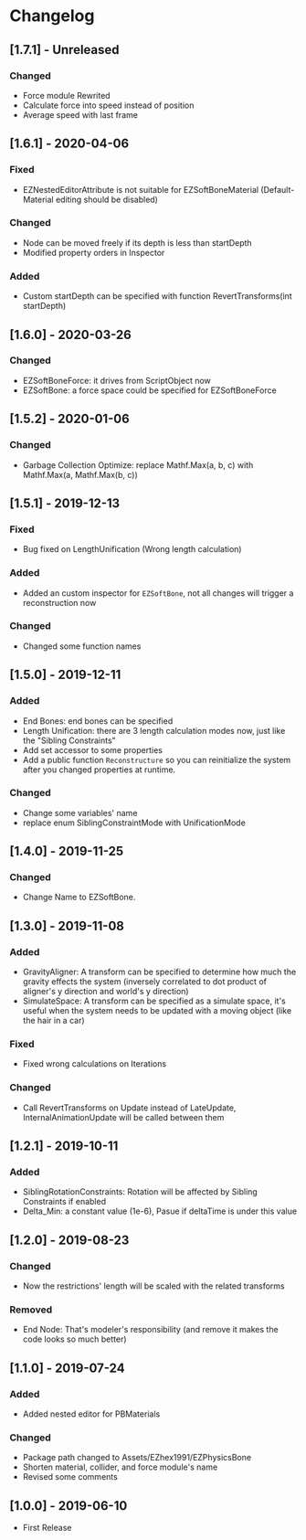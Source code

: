 # Changelog

## [1.7.1] - Unreleased

### Changed

- Force module Rewrited
- Calculate force into speed instead of position
- Average speed with last frame

## [1.6.1] - 2020-04-06

### Fixed

- EZNestedEditorAttribute is not suitable for EZSoftBoneMaterial (Default-Material editing should be disabled)

### Changed

- Node can be moved freely if its depth is less than startDepth
- Modified property orders in Inspector

### Added

- Custom startDepth can be specified with function RevertTransforms(int startDepth)

## [1.6.0] - 2020-03-26

### Changed

- EZSoftBoneForce: it drives from ScriptObject now
- EZSoftBone: a force space could be specified for EZSoftBoneForce

## [1.5.2] - 2020-01-06

### Changed

- Garbage Collection Optimize: replace Mathf.Max(a, b, c) with Mathf.Max(a, Mathf.Max(b, c))

## [1.5.1] - 2019-12-13

### Fixed

- Bug fixed on LengthUnification (Wrong length calculation)

### Added

- Added an custom inspector for `EZSoftBone`, not all changes will trigger a reconstruction now

### Changed

- Changed some function names

## [1.5.0] - 2019-12-11

### Added

- End Bones: end bones can be specified
- Length Unification: there are 3 length calculation modes now, just like the "Sibling Constraints"
- Add set accessor to some properties
- Add a public function `Reconstructure` so you can reinitialize the system after you changed properties at runtime.

### Changed

- Change some variables' name
- replace enum SiblingConstraintMode with UnificationMode

## [1.4.0] - 2019-11-25

### Changed

- Change Name to EZSoftBone.

## [1.3.0] - 2019-11-08

### Added

- GravityAligner: A transform can be specified to determine how much the gravity effects the system (inversely correlated to dot product of aligner's y direction and world's y direction)
- SimulateSpace: A transform can be specified as a simulate space, it's useful when the system needs to be updated with a moving object (like the hair in a car)

### Fixed

- Fixed wrong calculations on Iterations

### Changed

- Call RevertTransforms on Update instead of LateUpdate, InternalAnimationUpdate will be called between them

## [1.2.1] - 2019-10-11

### Added

- SiblingRotationConstraints: Rotation will be affected by Sibling Constraints if enabled
- Delta_Min: a constant value (1e-6), Pasue if deltaTime is under this value

## [1.2.0] - 2019-08-23

### Changed

- Now the restrictions' length will be scaled with the related transforms

### Removed

- End Node: That's modeler's responsibility (and remove it makes the code looks so much better)

## [1.1.0] - 2019-07-24

### Added

- Added nested editor for PBMaterials

### Changed

- Package path changed to Assets/EZhex1991/EZPhysicsBone
- Shorten material, collider, and force module's name
- Revised some comments

## [1.0.0] - 2019-06-10

- First Release